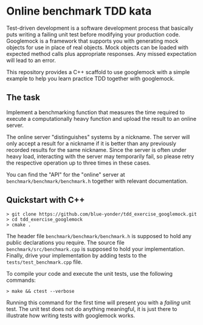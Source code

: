 Online benchmark TDD kata
=========================

Test-driven development is a software development process that
basically puts writing a failing unit test before modifying your
production code. Googlemock is a framework that supports you
with generating mock objects for use in place of real objects.
Mock objects can be loaded with expected method calls plus
appropriate responses. Any missed expectation will lead to an error.

This repository provides a C++ scaffold to use googlemock with a
simple example to help you learn practice TDD together with googlemock.


The task
--------

Implement a benchmarking function that measures the time required to
execute a computationally heavy function and upload the result to an online
server.

The online server "distinguishes" systems by a nickname. The server will
only accept a result for a nickname if it is better than any previously
recorded results for the same nickname. Since the server is often under
heavy load, interacting with the server may temporarily fail, so please
retry the respective operation up to three times in these cases.

You can find the "API" for the "online" server at `benchmark/benchmark/benchmark.h`
together with relevant documentation.


Quickstart with C++
-------------------

```
> git clone https://github.com/blue-yonder/tdd_exercise_googlemock.git
> cd tdd_exercise_googlemock
> cmake .
```

The header file `benchmark/benchmark/benchmark.h` is supposed to hold any public
declarations you require. The source file `benchmark/src/benchmark.cpp` is supposed
to hold your implementation. Finally, drive your implementation by adding
tests to the `tests/test_benchmark.cpp` file.

To compile your code and execute the unit tests, use the following commands:

```
> make && ctest --verbose
```

Running this command for the first time will present you with a _failing_ unit
test. The unit test does not do anything meaningful, it is just there to
illustrate how writing tests with googlemock works.
